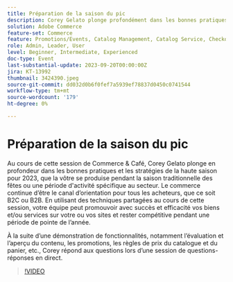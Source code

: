 ```yaml
---
title: Préparation de la saison du pic
description: Corey Gelato plonge profondément dans les bonnes pratiques et les stratégies de pointe de la saison, apprend à promouvoir avec succès et efficacité vos biens et/ou services sur votre ou vos sites et reste compétitif pendant la haute saison à tout moment de l’année. À la suite d’une démonstration de fonctionnalités, notamment l’évaluation et l’aperçu du contenu, les promotions, les règles de prix du catalogue et du panier, etc., Corey répond aux questions lors d’une session de questions-réponses en direct.
solution: Adobe Commerce
feature-set: Commerce
feature: Promotions/Events, Catalog Management, Catalog Service, Checkout, Best Practices, Price Rules
role: Admin, Leader, User
level: Beginner, Intermediate, Experienced
doc-type: Event
last-substantial-update: 2023-09-20T00:00:00Z
jira: KT-13992
thumbnail: 3424390.jpeg
source-git-commit: dd032d0b6f0fef7a5939ef78837d0450c0741544
workflow-type: tm+mt
source-wordcount: '179'
ht-degree: 0%

---
```



# Préparation de la saison du pic

Au cours de cette session de Commerce &amp; Café, Corey Gelato plonge en profondeur dans les bonnes pratiques et les stratégies de la haute saison pour 2023, que la vôtre se produise pendant la saison traditionnelle des fêtes ou une période d&#39;activité spécifique au secteur. Le commerce continue d’être le canal d’orientation pour tous les acheteurs, que ce soit B2C ou B2B. En utilisant des techniques partagées au cours de cette session, votre équipe peut promouvoir avec succès et efficacité vos biens et/ou services sur votre ou vos sites et rester compétitive pendant une période de pointe de l’année.

À la suite d’une démonstration de fonctionnalités, notamment l’évaluation et l’aperçu du contenu, les promotions, les règles de prix du catalogue et du panier, etc., Corey répond aux questions lors d’une session de questions-réponses en direct.

>[!VIDEO](https://video.tv.adobe.com/v/3424390/?learn=on)
